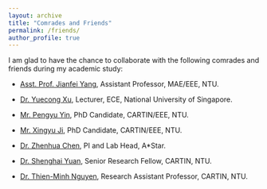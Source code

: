 ```yaml
---
layout: archive
title: "Comrades and Friends"
permalink: /friends/
author_profile: true
---
```


I am glad to have the chance to collaborate with the following comrades and friends during my academic study:

* [Asst. Prof. Jianfei Yang](https://marsyang.site/), Assistant Professor, MAE/EEE, NTU.

* [Dr. Yuecong Xu](https://xuyu0010.wixsite.com/xuyu0010), Lecturer, ECE, National University of Singapore.

* [Mr. Pengyu Yin](https://pamphlett.github.io/), PhD Candidate, CARTIN/EEE, NTU.

* [Mr. Xingyu Ji](https://scholar.google.com/citations?user=qcLKoccAAAAJ&hl=en), PhD Candidate, CARTIN/EEE, NTU.

* [Dr. Zhenhua Chen](https://zhenghuantu.github.io/), PI and Lab Head, A*Star.

* [Dr. Shenghai Yuan](https://scholar.google.com/citations?user=XcV_sesAAAAJ&hl=en), Senior Research Fellow, CARTIN, NTU.

* [Dr. Thien-Minh Nguyen](https://brytsknguyen.github.io/), Research Assistant Professor, CARTIN, NTU.
